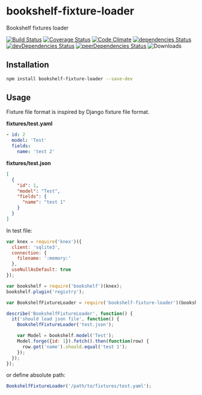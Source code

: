 # bookshelf-fixture-loader

Bookshelf fixtures loader

[![Build Status](https://travis-ci.org/tomi77/node-bookshelf-fixture-loader.svg?branch=master)](https://travis-ci.org/tomi77/node-bookshelf-fixture-loader)
[![Coverage Status](https://coveralls.io/repos/github/tomi77/node-bookshelf-fixture-loader/badge.svg?branch=master)](https://coveralls.io/github/tomi77/node-bookshelf-fixture-loader?branch=master)
[![Code Climate](https://codeclimate.com/github/tomi77/node-bookshelf-fixture-loader/badges/gpa.svg)](https://codeclimate.com/github/tomi77/node-bookshelf-fixture-loader)
[![dependencies Status](https://david-dm.org/tomi77/node-bookshelf-fixture-loader/status.svg)](https://david-dm.org/tomi77/node-bookshelf-fixture-loader)
[![devDependencies Status](https://david-dm.org/tomi77/node-bookshelf-fixture-loader/dev-status.svg)](https://david-dm.org/tomi77/node-bookshelf-fixture-loader?type=dev)
[![peerDependencies Status](https://david-dm.org/tomi77/node-bookshelf-fixture-loader/peer-status.svg)](https://david-dm.org/tomi77/node-bookshelf-fixture-loader?type=peer)
![Downloads](https://img.shields.io/npm/dt/bookshelf-fixture-loader.svg)

## Installation

~~~bash
npm install bookshelf-fixture-loader --save-dev
~~~

## Usage

Fixture file format is inspired by Django fixture file format.

**fixtures/test.yaml**

~~~yaml
- id: 2
  model: 'Test'
  fields:
    name: 'test 2'
~~~

**fixtures/test.json**

~~~json
[
  {
    "id": 1,
    "model": "Test",
    "fields": {
      "name": "test 1"
    }
  }
]
~~~

In test file:

~~~js
var knex = require('knex')({
  client: 'sqlite3',
  connection: {
    filename: ':memory:'
  },
  useNullAsDefault: true
});

var bookshelf = require('bookshelf')(knex);
bookshelf.plugin('registry');

var BookshelfFixtureLoader = require('bookshelf-fixture-loader')(bookshelf, __dirname);

describe('BookshelfFixtureLoader', function() {
  it('should load json file', function() {
    BookshelfFixtureLoader('test.json');

    var Model = bookshelf.model('Test');
    Model.forge({id: 1}).fetch().then(function(row) {
      row.get('name').should.equal('test 1');
    });
  });
});
~~~

or define absolute path:

~~~js
BookshelfFixtureLoader('/path/to/fixtures/test.yaml');
~~~
